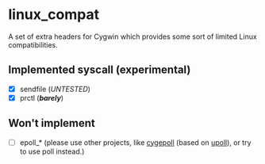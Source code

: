 linux_compat
================================================

A set of extra headers for Cygwin which provides some sort of limited Linux compatibilities.

## Implemented syscall (experimental)

- [x] sendfile (*UNTESTED*)
- [x] prctl (***barely***)

## Won't implement

- [ ] epoll_* (please use other projects, like [cygepoll][cygepoll] (based on [upoll][upoll]), or try to use poll instead.)

[upoll]: https://github.com/richardhundt/upoll
[cygepoll]: https://github.com/fd00/cygepoll
